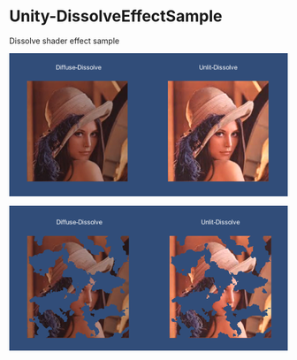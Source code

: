 Unity-DissolveEffectSample
==========================

Dissolve shader effect sample


![Original Images](./images/dissolve01.png "Dissolve Shader")

![Dissolved Images](./images/dissolve02.png "Dissolve Shader")